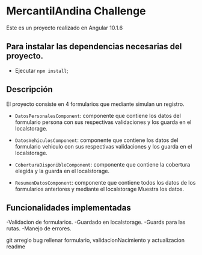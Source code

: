 # MercantilAndina Challenge 


Este es un proyecto realizado en Angular 10.1.6

## Para instalar las dependencias necesarias del proyecto.

- Ejecutar `npm install`;


## Descripción

El proyecto consiste en 4 formularios que mediante simulan un registro.

- `DatosPersonalesComponent`: componente que contiene los datos del formulario persona  con sus respectivas validaciones y  los guarda en el localstorage.

- `DatosVehiculosComponent`: componente que contiene los datos del formulario vehiculo con sus respectivas validaciones y  los guarda en el localstorage.

- `CoberturaDisponibleComponent`: componente que contiene la cobertura elegida y la guarda en el localstorage.

- `ResumenDatosComponent`: componente que contiene todos los datos de los
 formularios anteriores y mediante el localstorage Muestra los datos.
 



## Funcionalidades implementadas
-Validacion de formularios.
-Guardado en localstorage.
-Guards para las rutas.
-Manejo de errores.


git arreglo bug rellenar formulario, validacionNacimiento y actualizacion readme